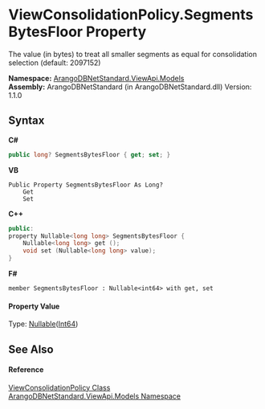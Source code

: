 # ViewConsolidationPolicy.SegmentsBytesFloor Property 
 

The value (in bytes) to treat all smaller segments as equal for consolidation selection (default: 2097152)

**Namespace:**&nbsp;<a href="23bbeb16-c099-4f2c-4dad-2e67e1a19df4">ArangoDBNetStandard.ViewApi.Models</a><br />**Assembly:**&nbsp;ArangoDBNetStandard (in ArangoDBNetStandard.dll) Version: 1.1.0

## Syntax

**C#**<br />
``` C#
public long? SegmentsBytesFloor { get; set; }
```

**VB**<br />
``` VB
Public Property SegmentsBytesFloor As Long?
	Get
	Set
```

**C++**<br />
``` C++
public:
property Nullable<long long> SegmentsBytesFloor {
	Nullable<long long> get ();
	void set (Nullable<long long> value);
}
```

**F#**<br />
``` F#
member SegmentsBytesFloor : Nullable<int64> with get, set

```


#### Property Value
Type: <a href="https://docs.microsoft.com/dotnet/api/system.nullable-1" target="_blank" rel="noopener noreferrer">Nullable</a>(<a href="https://docs.microsoft.com/dotnet/api/system.int64" target="_blank" rel="noopener noreferrer">Int64</a>)

## See Also


#### Reference
<a href="a7f55422-d362-7371-9e47-d2786c89b753">ViewConsolidationPolicy Class</a><br /><a href="23bbeb16-c099-4f2c-4dad-2e67e1a19df4">ArangoDBNetStandard.ViewApi.Models Namespace</a><br />